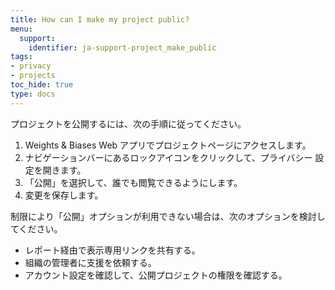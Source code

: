 ```yaml
---
title: How can I make my project public?
menu:
  support:
    identifier: ja-support-project_make_public
tags:
- privacy
- projects
toc_hide: true
type: docs
---
```


プロジェクトを公開するには、次の手順に従ってください。

1. Weights & Biases Web アプリでプロジェクトページにアクセスします。
2. ナビゲーションバーにあるロックアイコンをクリックして、プライバシー 設定を開きます。
3. 「公開」を選択して、誰でも閲覧できるようにします。
4. 変更を保存します。

制限により「公開」オプションが利用できない場合は、次のオプションを検討してください。

- レポート経由で表示専用リンクを共有する。
- 組織の管理者に支援を依頼する。
- アカウント設定を確認して、公開プロジェクトの権限を確認する。
